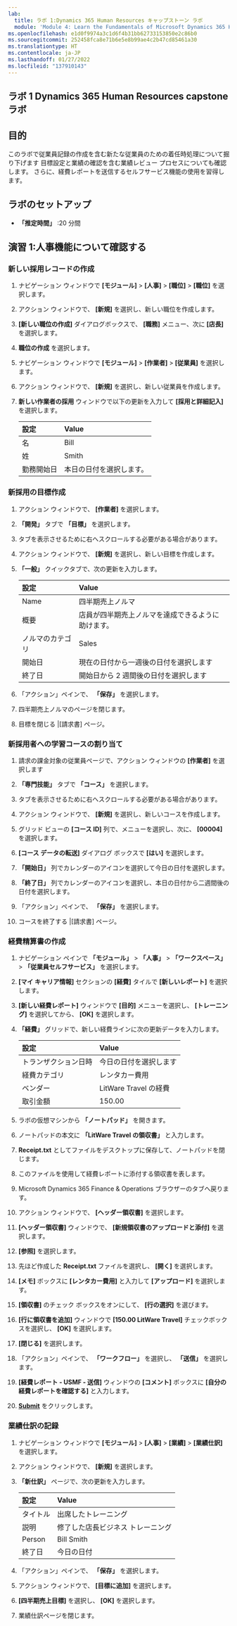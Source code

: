 ```yaml
---
lab:
  title: ラボ 1:Dynamics 365 Human Resources キャップストーン ラボ
  module: 'Module 4: Learn the Fundamentals of Microsoft Dynamics 365 Human Resources'
ms.openlocfilehash: e1d0f9974a3c1d6f4b31bb62733153850e2c86b0
ms.sourcegitcommit: 252458fca8e71b6e5e8b99ae4c2b47cd85461a30
ms.translationtype: HT
ms.contentlocale: ja-JP
ms.lasthandoff: 01/27/2022
ms.locfileid: "137910143"
---
```

## <a name="lab-1---dynamics-365-human-resources-capstone-lab"></a>ラボ 1 Dynamics 365 Human Resources capstone ラボ

## <a name="objective"></a>目的

このラボで従業員記録の作成を含む新たな従業員のための着任時処理について掘り下げます 目標設定と業績の確認を含む業績レビュー プロセスについても確認します。 さらに、経費レポートを送信するセルフサービス機能の使用を習得します。

## <a name="lab-setup"></a>ラボのセットアップ

- **「推定時間」** :20 分間 

## <a name="exercise-1-explore-human-resources"></a>演習 1:人事機能について確認する

### <a name="create-a-new-hire-record"></a>新しい採用レコードの作成

1. ナビゲーション ウィンドウで **[モジュール]**  >  **[人事]**  >  **[職位]**  >  **[職位]** を選択します。

1. アクション ウィンドウで、 **[新規]** を選択し、新しい職位を作成します。

1. **[新しい職位の作成]** ダイアログボックスで、 **[職務]** メニュー、次に **[店長]** を選択します。

1. **職位の作成** を選択します。

1. ナビゲーション ウィンドウで **[モジュール]**  >  **[作業者]**  >  **[従業員]** を選択します。

1. アクション ウィンドウで、 **[新規]** を選択し、新しい従業員を作成します。

1. **新しい作業者の採用** ウィンドウで以下の更新を入力して **[採用と詳細記入]** を選択します。

    | **設定** | **Value** |
    | :--- | :---- |
    | 名 | Bill |
    | 姓 | Smith |
    | 勤務開始日 | 本日の日付を選択します。|

### <a name="create-a-goal-for-the-new-hire"></a>新採用の目標作成

1. アクション ウィンドウで、 **[作業者]** を選択します。

1. **「開発」** タブで **「目標」** を選択します。

1. タブを表示させるために右へスクロールする必要がある場合があります。

1. アクション ウィンドウで、 **[新規]** を選択し、新しい目標を作成します。

1. **「一般」** クイックタブで、次の更新を入力します。

    | **設定** | **Value** |
    | :--- | :---- |
    | Name | 四半期売上ノルマ |
    | 概要 | 店員が四半期売上ノルマを達成できるように助けます。 |
    | ノルマのカテゴリ | Sales |
    | 開始日 | 現在の日付から一週後の日付を選択します |
    | 終了日 | 開始日から 2 週間後の日付を選択します |

1. 「アクション」ペインで、 **「保存」** を選択します。

1. 四半期売上ノルマのページを閉じます。

1. 目標を閉じる |[請求書] ページ。

### <a name="assign-learning-course-to-the-new-hire"></a>新採用者への学習コースの割り当て

1. 請求の課金対象の従業員ページで、アクション ウィンドウの **[作業者]** を選択します

1. **「専門技能」** タブで **「コース」** を選択します。

1. タブを表示させるために右へスクロールする必要がある場合があります。

1. アクション ウィンドウで、 **[新規]** を選択し、新しいコースを作成します。

1. グリッド ビューの **[コース ID]** 列で、メニューを選択し、次に、 **[00004]** を選択します。

1. **[コース データの転送]** ダイアログ ボックスで **[はい]** を選択します。

1. **「開始日」** 列でカレンダーのアイコンを選択して今日の日付を選択します。

1. **「終了日」** 列でカレンダーのアイコンを選択し、本日の日付から二週間後の日付を選択します。

1. 「アクション」ペインで、 **「保存」** を選択します。

1. コースを終了する |[請求書] ページ。

### <a name="create-an-expense-report"></a>経費精算書の作成

1. ナビゲーション ペインで **「モジュール」**  >  **「人事」**  >  **「ワークスペース」**  >  **「従業員セルフサービス」** を選択します。

1. **[マイ キャリア情報]** セクションの **[経費]** タイルで **[新しいレポート]** を選択します。

1. **[新しい経費レポート]** ウィンドウで **[目的]** メニューを選択し、 **[トレーニング]** を選択してから、 **[OK]** を選択します。

1. **「経費」** グリッドで、新しい経費ラインに次の更新データを入力します。

    | **設定** | **Value** |
    | :--- | :---- |
    | トランザクション日時 | 今日の日付を選択します |
    | 経費カテゴリ | レンタカー費用 |
    | ベンダー | LitWare Travel の経費 |
    | 取引金額 | 150.00 |

1. ラボの仮想マシンから **「ノートパッド」** を開きます。

1. ノートパッドの本文に **「LitWare Travel の領収書」** と入力します。

1. **Receipt.txt** としてファイルをデスクトップに保存して、ノートパッドを閉じます。

1. このファイルを使用して経費レポートに添付する領収書を表します。

1. Microsoft Dynamics 365 Finance & Operations ブラウザーのタブへ戻ります。

1. アクション ウィンドウで、 **[ヘッダー領収書]** を選択します。

1. **[ヘッダー領収書]** ウィンドウで、 **[新規領収書のアップロードと添付]** を選択します。

1. **[参照]** を選択します。

1. 先ほど作成した **Receipt.txt** ファイルを選択し、 **[開く]** を選択します。

1. **[メモ]** ボックスに **[レンタカー費用]** と入力して **[アップロード]** を選択します。

1. **[領収書]** のチェック ボックスをオンにして、 **[行の選択]** を選びます。

1. **[行に領収書を追加]** ウィンドウで **[150.00 LitWare Travel]** チェックボックスを選択し、 **[OK]** を選択します。

1. **[閉じる]** を選択します。

1. 「アクション」ペインで、 **「ワークフロー」** を選択し、 **「送信」** を選択します。

1. **[経費レポート - USMF - 送信]** ウィンドウの **[コメント]** ボックスに **[自分の経費レポートを確認する]** と入力します。

1. **[Submit](送信)** をクリックします。

### <a name="record-performance-journal"></a>業績仕訳の記録

1. ナビゲーション ウィンドウで **[モジュール]**  >  **[人事]**  >  **[業績]**  >  **[業績仕訳]** を選択します。

1. アクション ウィンドウで、 **[新規]** を選択します。

1. **「新仕訳」** ページで、次の更新を入力します。


    | **設定** | **Value** |
    | :--- | :---- |
    | タイトル | 出席したトレーニング |
    | 説明 | 修了した店長ビジネス トレーニング |
    | Person | Bill Smith |
    | 終了日 | 今日の日付 |

1. 「アクション」ペインで、 **「保存」** を選択します。

1. アクション ウィンドウで、 **[目標に追加]** を選択します。

1. **[四半期売上目標]** を選択し、 **[OK]** を選択します。

1. 業績仕訳ページを閉じます。
